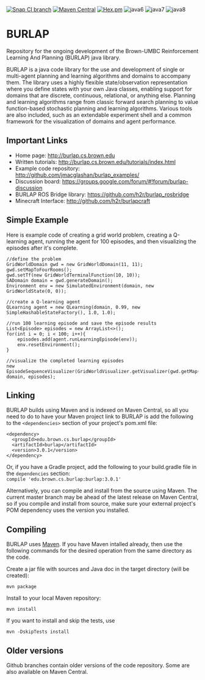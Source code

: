 [![Snap CI branch](https://img.shields.io/snap-ci/ThoughtWorksStudios/eb_deployer/master.svg?maxAge=2592000)]() [![Maven Central](https://maven-badges.herokuapp.com/maven-central/edu.brown.cs.burlap/burlap/badge.svg)](https://maven-badges.herokuapp.com/maven-central/edu.brown.cs.burlap/burlap) [![Hex.pm](https://img.shields.io/hexpm/l/plug.svg?maxAge=2592000)]() ![java6](https://img.shields.io/badge/java-6-blue.svg) ![java7](https://img.shields.io/badge/java-7-blue.svg) ![java8](https://img.shields.io/badge/java-8-blue.svg)

BURLAP
======

Repository for the ongoing development of the Brown-UMBC Reinforcement Learning And Planning (BURLAP) java library.

BURLAP is a java code library for the use and development of single or multi-agent planning and learning algorithms and domains to accompany them. The library uses a highly flexible state/observation representation where you define states with your own Java classes, enabling support for domains that are discrete, continuous, relational, or anything else. Planning and learning algorithms range from classic forward search planning to value function-based stochastic planning and learning algorithms. Various tools are also included, such as an extendable experiment shell and a common framework for the visualization of domains and agent performance.

## Important Links

* Home page: http://burlap.cs.brown.edu
* Written tutorials: http://burlap.cs.brown.edu/tutorials/index.html
* Example code repository: http://github.com/jmacglashan/burlap_examples/
* Discussion board: https://groups.google.com/forum/#!forum/burlap-discussion
* BURLAP ROS Bridge library: https://github.com/h2r/burlap_rosbridge
* Minecraft Interface: http://github.com/h2r/burlapcraft

## Simple Example
Here is example code of creating a grid world problem, creating a Q-learning agent, running the agent for 100 episodes, and then visualizing the episodes after it's complete.

```
//define the problem
GridWorldDomain gwd = new GridWorldDomain(11, 11);
gwd.setMapToFourRooms();
gwd.setTf(new GridWorldTerminalFunction(10, 10));
SADomain domain = gwd.generateDomain();
Environment env = new SimulatedEnvironment(domain, new GridWorldState(0, 0));

//create a Q-learning agent
QLearning agent = new QLearning(domain, 0.99, new SimpleHashableStateFactory(), 1.0, 1.0);

//run 100 learning episode and save the episode results
List<Episode> episodes = new ArrayList<>();
for(int i = 0; i < 100; i++){
	episodes.add(agent.runLearningEpisode(env));
	env.resetEnvironment();
}

//visualize the completed learning episodes
new EpisodeSequenceVisualizer(GridWorldVisualizer.getVisualizer(gwd.getMap()), domain, episodes);
```

## Linking

BURLAP builds using Maven and is indexed on Maven Central, so all you need to do to have your Maven project link to BURLAP is add the following to the `<dependencies>` section of your project's pom.xml file:
```
<dependency>
  <groupId>edu.brown.cs.burlap</groupId>
  <artifactId>burlap</artifactId>
  <version>3.0.1</version>
</dependency>
```

Or, if you have a Gradle project, add the following to your build.gradle file in the `dependencies` section:  
`compile 'edu.brown.cs.burlap:burlap:3.0.1'`

Alternatively, you can compile and install from the source using Maven. The current master branch may be ahead of the latest release on Maven Central, so if you compile and install from source, make sure your external project's POM dependency uses the version you installed.

## Compiling

BURLAP uses [Maven](https://maven.apache.org/). If you have Maven intalled already, then use the following commands for the desired operation from the same directory as the code.

Create a jar file with sources and Java doc in the target directory (will be created):
```
mvn package
```
Install to your local Maven repository: 
```
mvn install
```

If you want to install and skip the tests, use
```
mvn -DskipTests install
```


## Older versions
Github branches contain older versions of the code repository. Some are also available on Maven Central.

